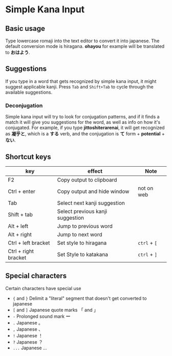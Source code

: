 # Simple Kana Input

## Basic usage
Type lowercase romaji into the text editor to convert it into japanese.
The default conversion mode is hiragana.
**ohayou** for example will be translated to **おはよう**.

## Suggestions
If you type in a word that gets recognized by simple kana input, it might suggest
applicable kanji. Press `Tab` and `Shift+Tab` to cycle through the available
suggestions.


### Deconjugation
Simple kana input will try to look for conjugation patterns, and if it finds a match
it will give you suggestions for the word, as well as info on how it's conjugated.
For example, if you type **jittoshiterarenai**, it will get recognized as **凝乎と**,
which is a **する** verb, and the conjugation is **て** form + **potential** + **ない**.

## Shortcut keys
key                  | effect                           | Note
---------------------|----------------------------------|-----------
F2                   | Copy output to clipboard         |
Ctrl + enter         | Copy output and hide window      | not on web
Tab                  | Select next kanji suggestion     |
Shift + tab          | Select previous kanji suggestion |
Alt + left           | Jump to previous word            |
Alt + right          | Jump to next word                |
Ctrl + left bracket  | Set style to hiragana            | `ctrl` + `[`
Ctrl + right bracket | Set Style to katakana            | `ctrl` + `]`

## Special characters
Certain characters have special use

- `{` and `}`   Delimit a "literal" segment that doesn't get converted to japanese
- `[` and `]`   Japanese quote marks 「 and 」
- `-`         Prolonged sound mark **ー**
- `.`         Japanese 。
- `,`         Japanese 、
- `!`         Japanese ！
- `?`         Japanese ？
- `...`       Japanese …
